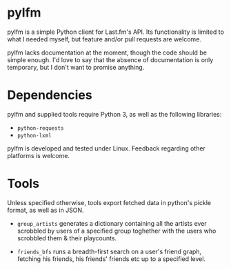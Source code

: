 pylfm
=====

pylfm is a simple Python client for Last.fm's API. Its functionality is limited to what I needed myself, but feature and/or pull requests are welcome.

pylfm lacks documentation at the moment, though the code should be simple enough. I'd love to say that the absence of documentation is only temporary, but I don't want to promise anything.

Dependencies
============

pylfm and supplied tools require Python 3, as well as the following libraries:

* `python-requests`
* `python-lxml`

pylfm is developed and tested under Linux. Feedback regarding other platforms is welcome.

Tools
=====

Unless specified otherwise, tools export fetched data in python's pickle format, as well as in JSON.

* `group_artists` generates a dictionary containing all the artists ever scrobbled by users of a specified group toghether with the users who scrobbled them & their playcounts.

* `friends_bfs` runs a breadth-first search on a user's friend graph, fetching his friends, his friends' friends etc up to a specified level.
